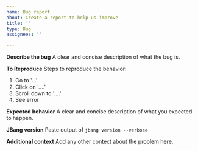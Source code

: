 ```yaml
---
name: Bug report
about: Create a report to help us improve
title: ''
type: Bug
assignees: ''

---
```


**Describe the bug**
A clear and concise description of what the bug is.

**To Reproduce**
Steps to reproduce the behavior:
1. Go to '...'
2. Click on '....'
3. Scroll down to '....'
4. See error

**Expected behavior**
A clear and concise description of what you expected to happen.

**JBang version**
Paste output of `jbang version --verbose`

**Additional context**
Add any other context about the problem here.
